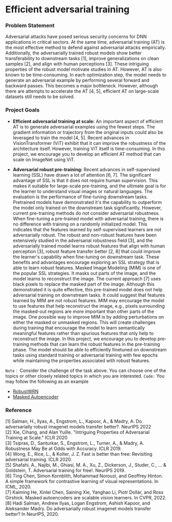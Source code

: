 # Efficient adversarial training

### Problem Statement

Adversarial attacks have posed serious security concerns for DNN applications in critical sectors. At the same time, adversarial training (AT) is the most effective method to defend against adversarial attacks empirically. Additionally, the adversarially trained robust models show better transferability to downstream tasks [1], improve generalizations on clean samples [2], and align with human perceptions [3]. These intriguing properties of the robust model motivate studies in AT. However, AT is also known to be time-consuming. In each optimization step, the model needs to generate an adversarial example by performing several forward and backward passes. This becomes a major bottleneck. However, although there are attempts to accelerate the AT [4, 5], efficient AT on large-scale datasets still needs to be solved. 

### Project Goals  

- **Efficient adversarial training at scale:** An important aspect of efficient AT is to generate adversarial examples using the fewest steps. The gradient information or trajectory from the original inputs could also be leveraged to train the model [4, 5]. Recent advances in VisionTransformer (ViT) exhibit that it can improve the robustness of the architecture itself. However, training ViT itself is time-consuming. In this project, we encourage you to develop an efficient AT method that can scale on ImageNet using ViT. 

- **Adversarial robust pre-training:** Recent advances in self-supervised learning (SSL) have drawn a lot of attention [6, 7]. The significant advantage of SSL is that it does not require human supervision. This makes it suitable for large-scale pre-training, and the ultimate goal is for the learner to understand visual images or natural languages. The evaluation is the performance of fine-tuning downstream tasks. Pretrained models have demonstrated it's the capability to outperform the model only trained on the downstream task significantly. However, current pre-training methods do not consider adversarial robustness. When fine-tuning a pre-trained model with adversarial training, there is no difference with training on a randomly initialized model. This indicates that the features learned by self-supervised learners are not adversarially robust. The robust and non-robust features have been extensively studied in the adversarial robustness field [3], and the adversarially trained model learns robust features that align with human perception [3], robust feature transfer better [2, 8] that could improve the learner's capability when fine-tuning on downstream task. These benefits and advantages encourage exploring an SSL strategy that is able to learn robust features. Masked Image Modeling (MIM) is one of the popular SSL strategies. It masks out parts of the image, and the model learns to reconstruct the image. The current approach [7] uses black pixels to replace the masked part of the image. Although this demonstrated it is quite effective, this pre-trained model does not help adversarial training on downstream tasks. It could suggest that features learned by MIM are not robust features. MIM may encourage the model to use features that help reconstruct the image, e.g., pixels surrounding the masked-out regions are more important than other parts of the image. One possible way to improve MIM is by adding perturbations on either the masked or unmasked regions. This will create challenges during training that encourage the model to learn semantically meaningful features rather than spurious features that only help to reconstruct the image. 
In this project, we encourage you to develop pre-training methods that can learn the robust features in the pre-training phase. The model should be able to efficiently finetuned on downstream tasks using standard training or adversarial training with few epochs while maintaining the properties associated with robust features. 

`Note：` Consider the challenge of the task above. You can choose one of the topics or other closely related topics in which you are interested.
`Code:` You may follow the following as an example
  - [RobustWRN](https://github.com/HanxunH/RobustWRN)
  - [Masked Autoencoder](https://github.com/facebookresearch/mae)

### Reference 

[1] Salman, H., Ilyas, A., Engstrom, L., Kapoor, A., & Madry, A. Do adversarially robust imagenet models transfer better?. NeurIPS 2022\
[2]  Xie, Cihang, and Alan Yuille. "Intriguing Properties of Adversarial Training at Scale." ICLR 2020\
[3] Tsipras, D., Santurkar, S., Engstrom, L., Turner, A., & Madry, A.  Robustness May Be at Odds with Accuracy. ICLR 2019.\
[4] Wong, E., Rice, L., & Kolter, J. Z. Fast is better than free: Revisiting adversarial training. ICLR 2020.\
[5] Shafahi, A., Najibi, M., Ghiasi, M. A., Xu, Z., Dickerson, J., Studer, C., ... & Goldstein, T. Adversarial training for free!. NeurIPS 2019.\
[6] Ting Chen, Simon Kornblith, Mohammad Norouzi, and Geoffrey Hinton. A simple framework for contrastive learning of visual representations. In ICML, 2020.\
[7] Kaiming He, Xinlei Chen, Saining Xie, Yanghao Li, Piotr Dollár, and Ross Girshick. Masked autoencoders are scalable vision learners. In CVPR, 2022.\
[8] Hadi Salman, Andrew Ilyas, Logan Engstrom, Ashish Kapoor, and Aleksander Madry. Do adversarially robust imagenet models transfer better? In NeurIPS, 2020.
